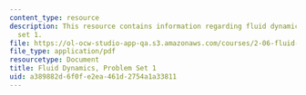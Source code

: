 ```yaml
---
content_type: resource
description: This resource contains information regarding fluid dynamics, problem
  set 1.
file: https://ol-ocw-studio-app-qa.s3.amazonaws.com/courses/2-06-fluid-dynamics-spring-2013/a389882d6f0fe2ea461d2754a1a33811_MIT2_06S13_ps1.pdf
file_type: application/pdf
resourcetype: Document
title: Fluid Dynamics, Problem Set 1
uid: a389882d-6f0f-e2ea-461d-2754a1a33811
---
```

